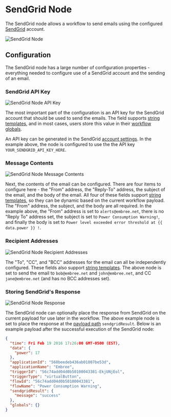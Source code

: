 # SendGrid Node

The SendGrid node allows a workflow to send emails using the configured [SendGrid](https://sendgrid.com/) account.

![SendGrid Node](/images/workflows/outputs/sendgrid-node.png "SendGrid Node")

## Configuration

The SendGrid node has a large number of configuration properties - everything needed to configure use of a SendGrid account and the sending of an email.

### SendGrid API Key

![SendGrid Node API Key](/images/workflows/outputs/sendgrid-node-api-key.png "SendGrid Node API Key")

The most important part of the configuration is an API key for the SendGrid account that should be used to send the emails. The field supports [string templates](/workflows/accessing-payload-data/#string-templates), and in most cases, users store this value in their [workflow globals](/workflows/overview/#workflow-globals).

An API key can be generated in the SendGrid [account settings](https://app.sendgrid.com/settings/api_keys). In the example above, the node is configured to use the the API key `YOUR_SENDGRID_API_KEY_HERE`.

### Message Contents

![SendGrid Node Message Contents](/images/workflows/outputs/sendgrid-node-message-contents.png "SendGrid Node Message Contents")

Next, the contents of the email can be configured. There are four items to configure here - the "From" address, the "Reply-To" address, the subject of the email, and the body of the email. All four of these fields support [string templates](/workflows/accessing-payload-data/#string-templates), so they can be dynamic based on the current workflow payload. The "From" address, the subject, and the body are all required. In the example above, the "From" address is set to `alerts@embree.net`, there is no "Reply To" address set, the subject is set to `Power Consumption Warning!`, and finally the body is set to `Power level exceeded error threshold at {{ data.power }} !`.

### Recipient Addresses

![SendGrid Node Recipient Addresses](/images/workflows/outputs/sendgrid-node-receipient-addresses.png "SendGrid Node Recipient Addresses")

The "To", "CC", and "BCC" addresses for the email can all be independently configured. These fields also support [string templates](/workflows/accessing-payload-data/#string-templates). The above node is set to send the email to `bob@embree.net` and `john@embree.net`, and CC `jane@embree.net` (and has no BCC addresses set).

### Storing SendGrid's Response

![SendGrid Node Response](/images/workflows/outputs/sendgrid-node-response.png "SendGrid Node Response")

The SendGrid node can optionally place the response from SendGrid on the current payload for use later in the workflow. The above example node is set to place the response at the [payload path](/workflows/accessing-payload-data/#payload-paths) `sendgridResult`. Below is an example payload after the successful execution of the SendGrid node:

```JSON
{
  "time": Fri Feb 19 2016 17:26:00 GMT-0500 (EST),
  "data": {
    "power": 17
  },
  "applicationId": "568beedeb436ab01007be53d",
  "applicationName": "Embree",
  "triggerId": "56c74add04d0b50100043381-EkjUNjEol",
  "triggerType": "virtualButton",
  "flowId": "56c74add04d0b50100043381",
  "flowName": "Power Consumption Warning",
  "sendgridResult": {
    "message": "success"
  },
  "globals": {}
}
```
